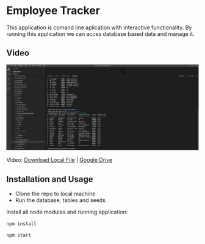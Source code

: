 # Employee Tracker

This application is comand line aplication with interactive functionality. By running this application we can acces database based data and manage it.

## Video

[![Click link to view video](./Assets/videos/Screenshot.png)](https://drive.google.com/file/d/1HNT_YkAEMG9C6MCqczNAFqgo9o3pJ24c/view)

Video: [Download Local File](https://github.com/AM0726Github/SQL_C_ET/blob/f31f2076f7612e6d06c0453b27b23a3314fe2e89/Assets/videos/Untitled.webm) | [Google Drive](https://drive.google.com/file/d/1HNT_YkAEMG9C6MCqczNAFqgo9o3pJ24c/view)

## Installation and Usage

* Clone the repo to local machine 
* Run the database, tables and seeds

Install all node modules and running application:
```
npm install
```
```
npm start
```
